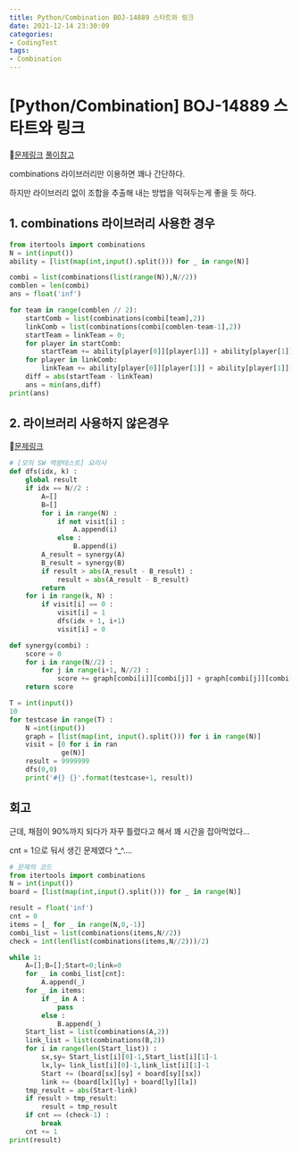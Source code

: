 ```yaml
---
title: Python/Combination BOJ-14889 스타트와 링크
date: 2021-12-14 23:30:09
categories:
- CodingTest
tags:
- Combination
---
```


# [Python/Combination] BOJ-14889 스타트와 링크

📌[문제링크](https://www.acmicpc.net/problem/14889) [풀이참고](https://wondytyahng.tistory.com/entry/%EB%B0%B1%EC%A4%80-14889-%EC%8A%A4%ED%83%80%ED%8A%B8%EC%99%80%EB%A7%81%ED%81%AC)



combinations 라이브러리만 이용하면 꽤나 간단하다.

하지만 라이브러리 없이 조합을 추출해 내는 방법을 익혀두는게 좋을 듯 하다.



## 1. combinations 라이브러리 사용한 경우

```python
from itertools import combinations
N = int(input())
ability = [list(map(int,input().split())) for _ in range(N)]

combi = list(combinations(list(range(N)),N//2))
comblen = len(combi)
ans = float('inf')

for team in range(comblen // 2):
    startComb = list(combinations(combi[team],2))
    linkComb = list(combinations(combi[comblen-team-1],2))
    startTeam = linkTeam = 0;
    for player in startComb:
        startTeam += ability[player[0]][player[1]] + ability[player[1]][player[0]] 
    for player in linkComb:
        linkTeam += ability[player[0]][player[1]] + ability[player[1]][player[0]]
    diff = abs(startTeam - linkTeam)
    ans = min(ans,diff)
print(ans)
```



## 2. 라이브러리 사용하지 않은경우

📌[문제링크](https://swexpertacademy.com/main/code/problem/problemDetail.do)

```python
# [모의 SW 역량테스트] 요리사
def dfs(idx, k) :
    global result
    if idx == N//2 :
        A=[]
        B=[]
        for i in range(N) :
            if not visit[i] :
                A.append(i)
            else :
                B.append(i)
        A_result = synergy(A)
        B_result = synergy(B)
        if result > abs(A_result - B_result) :
            result = abs(A_result - B_result) 
        return
    for i in range(k, N) :
        if visit[i] == 0 :
            visit[i] = 1
            dfs(idx + 1, i+1)
            visit[i] = 0

def synergy(combi) :
    score = 0
    for i in range(N//2) :
        for j in range(i+1, N//2) :
            score += graph[combi[i]][combi[j]] + graph[combi[j]][combi[i]]
    return score

T = int(input())
10
for testcase in range(T) :
    N =int(input())
    graph = [list(map(int, input().split())) for i in range(N)]
    visit = [0 for i in ran
             ge(N)]
    result = 9999999
    dfs(0,0)
    print('#{} {}'.format(testcase+1, result))

```



## 회고

근데, 채점이 90%까지 되다가 자꾸 틀렸다고 해서 꽤 시간을 잡아먹었다... 

cnt = 1으로 둬서 생긴 문제였다 ^_^....

```python
# 문제의 코드
from itertools import combinations
N = int(input())
board = [list(map(int,input().split())) for _ in range(N)]

result = float('inf')
cnt = 0
items = [_ for _ in range(N,0,-1)]
combi_list = list(combinations(items,N//2))
check = int(len(list(combinations(items,N//2)))/2)

while 1:
    A=[];B=[];Start=0;link=0
    for _ in combi_list[cnt]:
        A.append(_)
    for _ in items:
        if _ in A :
            pass
        else :
            B.append(_)
    Start_list = list(combinations(A,2))
    link_list = list(combinations(B,2))
    for i in range(len(Start_list)) :
        sx,sy= Start_list[i][0]-1,Start_list[i][1]-1
        lx,ly= link_list[i][0]-1,link_list[i][1]-1
        Start += (board[sx][sy] + board[sy][sx])
        link += (board[lx][ly] + board[ly][lx])
    tmp_result = abs(Start-link)
    if result > tmp_result:
        result = tmp_result
    if cnt == (check-1) :
        break
    cnt += 1
print(result)

```



## 
